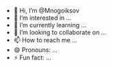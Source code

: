 - 👋 Hi, I’m @Mnogoiksov
- 👀 I’m interested in ...
- 🌱 I’m currently learning ...
- 💞️ I’m looking to collaborate on ...
- 📫 How to reach me ...
- 😄 Pronouns: ...
- ⚡ Fun fact: ...

<!---
Mnogoiksov/Mnogoiksov is a ✨ special ✨ repository because its `README.md` (this file) appears on your GitHub profile.
You can click the Preview link to take a look at your changes.
--->
